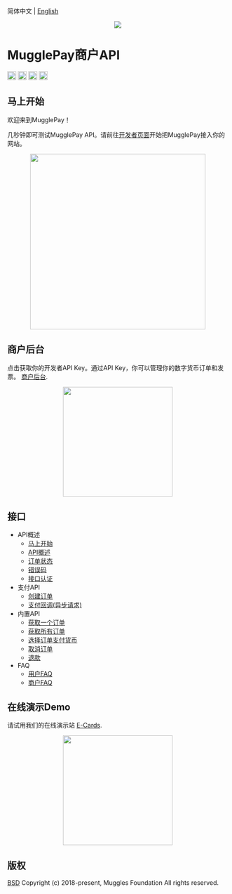 简体中文 | [English](/API/Readme.md)

<p align="center">
  <a href=" https://www.mugglepay.com">
    <img src="https://dcdn.mugglepay.com/dt/pay/logo/mplogo1.png" />
  </a>
</p>

# MugglePay商户API

<img src="http://dcdn.mugglepay.com/pay/media/git/git-license.png" height="20px" /></a>
<img src="http://dcdn.mugglepay.com/pay/media/git/git-build.png" height="20px" /></a>
<img src="http://dcdn.mugglepay.com/pay/media/git/git-codecov.png" height="20px" /></a>
<img src="http://dcdn.mugglepay.com/pay/media/git/git-build.png" height="20px" /></a>

## 马上开始

欢迎来到MugglePay！ 

几秒钟即可测试MugglePay API。请前往[开发者页面](/API/Readme-CN.md)开始把MugglePay接入你的网站。

<p align="center">
<img src="https://dcdn.mugglepay.com/dt/pay/docs/mp-create.png" width="400px"/>
</p>

## 商户后台

点击获取你的开发者API Key。通过API Key，你可以管理你的数字货币订单和发票。 [商户后台](https://merchants.mugglepay.com/). 

<p align="center">
<img src="https://dcdn.mugglepay.com/dt/pay/docs/mp-login.png" width="250px"/>
</p>

## 接口
  - API概述
    - [马上开始](/API/faq/GetStarted.md)
    - [API概述](/API/faq/Overview.md)
    - [订单状态](/API/basic/OrderStatus.md)
    - [错误码](/API/basic/ErrorCodes.md)
    - [接口认证](/API/basic/Authentication.md)
  - 支付API
    - [创建订单](/API/order/CreateOrder.md)
    - [支付回调(异步请求)](/API/order/PaymentCallback.md)
  - 内置API
    - [获取一个订单](/API/order/GetOrder.md)
    - [获取所有订单](/API/order/GetOrders.md)
    - [选择订单支付货币](/API/order/CheckoutOrder.md)
    - [取消订单](/API/order/CancelOrder.md)
    - [退款](/API/order/Refund.md)
  - FAQ
    - [用户FAQ](/API/faq/CustomerFAQ.md)
    - [商户FAQ](/API/faq/MerchantFAQ.md)

## 在线演示Demo

请试用我们的在线演示站 [E-Cards](http://ecards.mugglepay.com).

<p align="center">
<img src="https://dcdn.mugglepay.com/dt/pay/docs/mp-payment.png" width="250px"/>
</p>

## 版权
[BSD](https://www.wikiwand.com/en/BSD_licenses)
Copyright (c) 2018-present, Muggles Foundation All rights reserved.
